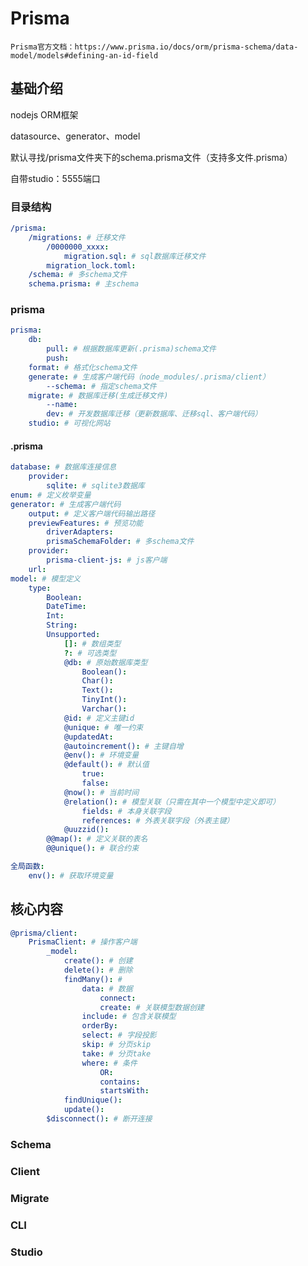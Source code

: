 # Prisma

`Prisma官方文档：https://www.prisma.io/docs/orm/prisma-schema/data-model/models#defining-an-id-field`


## 基础介绍

nodejs ORM框架


datasource、generator、model

默认寻找/prisma文件夹下的schema.prisma文件（支持多文件.prisma）

自带studio：5555端口


### 目录结构
```yaml
/prisma:
    /migrations: # 迁移文件
        /0000000_xxxx:
            migration.sql: # sql数据库迁移文件
        migration_lock.toml:
    /schema: # 多schema文件
    schema.prisma: # 主schema
```

### prisma
```yaml
prisma:
    db:
        pull: # 根据数据库更新(.prisma)schema文件
        push:
    format: # 格式化schema文件
    generate: # 生成客户端代码（node_modules/.prisma/client）
        --schema: # 指定schema文件
    migrate: # 数据库迁移(生成迁移文件)
        --name:
        dev: # 开发数据库迁移（更新数据库、迁移sql、客户端代码）
    studio: # 可视化网站
```

#### .prisma
```yaml
database: # 数据库连接信息
    provider:
        sqlite: # sqlite3数据库
enum: # 定义枚举变量
generator: # 生成客户端代码
    output: # 定义客户端代码输出路径
    previewFeatures: # 预览功能
        driverAdapters:
        prismaSchemaFolder: # 多schema文件
    provider:
        prisma-client-js: # js客户端
    url:
model: # 模型定义
    type:
        Boolean:
        DateTime:
        Int:
        String:
        Unsupported:
            []: # 数组类型
            ?: # 可选类型
            @db: # 原始数据库类型
                Boolean():
                Char():
                Text():
                TinyInt():
                Varchar():
            @id: # 定义主键id
            @unique: # 唯一约束
            @updatedAt:
            @autoincrement(): # 主键自增
            @env(): # 环境变量
            @default(): # 默认值
                true:
                false:
            @now(): # 当前时间
            @relation(): # 模型关联（只需在其中一个模型中定义即可）
                fields: # 本身关联字段
                references: # 外表关联字段（外表主键）
            @uuzzid():
        @@map(): # 定义关联的表名
        @@unique(): # 联合约束

全局函数:
    env(): # 获取环境变量
```

## 核心内容
```yaml
@prisma/client:
    PrismaClient: # 操作客户端
        _model:
            create(): # 创建
            delete(): # 删除
            findMany(): # 
                data: # 数据
                    connect:
                    create: # 关联模型数据创建
                include: # 包含关联模型
                orderBy:
                select: # 字段投影
                skip: # 分页skip
                take: # 分页take
                where: # 条件 
                    OR:
                    contains:
                    startsWith:
            findUnique():
            update():
        $disconnect(): # 断开连接
```


### Schema


### Client



### Migrate


### CLI


### Studio

